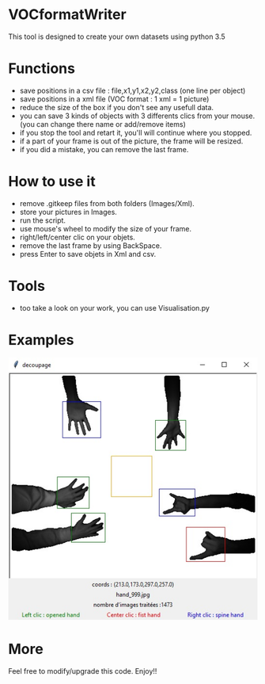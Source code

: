 # VOCformatWriter

This tool is designed to create your own datasets using python 3.5

# Functions

 - save positions in a csv file : file,x1,y1,x2,y2,class (one line per object)
 - save positions in a xml file (VOC format : 1 xml = 1 picture)
 - reduce the size of the box if you don't see any usefull data.
 - you can save 3 kinds of objects with 3 differents clics from your mouse. (you can change there name or add/remove items)
 - if you stop the tool and retart it, you'll will continue where you stopped.
 - if a part of your frame is out of the picture, the frame will be resized.
 - if you did a mistake, you can remove the last frame.

# How to use it

 - remove .gitkeep files from both folders (Images/Xml).
 - store your pictures in Images.
 - run the script.
 - use mouse's wheel to modify the size of your frame.
 - right/left/center clic on your objets.
 - remove the last frame by using BackSpace.
 - press Enter to save objets in Xml and csv.

# Tools

 - too take a look on your work, you can use Visualisation.py
 
# Examples

![alt text](examples/example1.jpg)

# More

Feel free to modify/upgrade this code. Enjoy!!